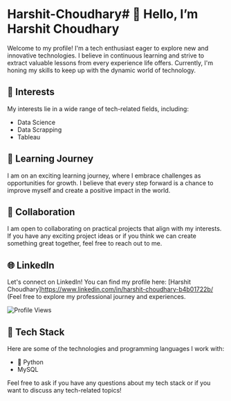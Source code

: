 # Harshit-Choudhary# 👋 Hello, I’m Harshit Choudhary
Welcome to my profile! I'm a tech enthusiast eager to explore new and innovative technologies. I believe in continuous learning and strive to extract valuable lessons from every experience life offers. Currently, I'm honing my skills to keep up with the dynamic world of technology.

## 🚀 Interests
My interests lie in a wide range of tech-related fields, including:

- Data Science
- Data Scrapping 
- Tableau

## 🌱 Learning Journey
I am on an exciting learning journey, where I embrace challenges as opportunities for growth. I believe that every step forward is a chance to improve myself and create a positive impact in the world.

## 💼 Collaboration
I am open to collaborating on practical projects that align with my interests. If you have any exciting project ideas or if you think we can create something great together, feel free to reach out to me.

## 🌐 LinkedIn
Let's connect on LinkedIn! You can find my profile here: [Harshit Choudhary]https://www.linkedin.com/in/harshit-choudhary-b4b01722b/
(Feel free to explore my professional journey and experiences.

![Profile Views](https://komarev.com/ghpvc/?username=HarshitChoudhry&color=brightgreen)

## 🔧 Tech Stack
Here are some of the technologies and programming languages I work with:

- 🐍 Python
-   MySQL 
<!-- add your own -->
Feel free to ask if you have any questions about my tech stack or if you want to discuss any tech-related topics!

